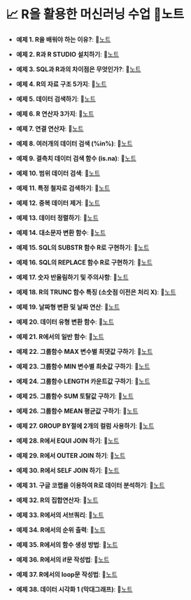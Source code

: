 # 📈 R을 활용한 머신러닝 수업 📔노트

- **예제 1. R을 배워야 하는 이유?**:  📝[노트](https://edgeun.notion.site/0626_R_R-is-na-32a87a7dc296439995d250f818afc76f#3b217e808f0544d6a2d501d6e318ac61)

- **예제 2. R과 R STUDIO 설치하기**:  📝[노트](https://edgeun.notion.site/0626_R_R-is-na-32a87a7dc296439995d250f818afc76f#c29cf97518aa489aa22f3613e1931b1e)

- **예제 3. SQL과 R과의 차이점은 무엇인가?**:  📝[노트](https://edgeun.notion.site/0626_R_R-is-na-32a87a7dc296439995d250f818afc76f#df893ec5361c43a1a13c3d4eddcf751a)

- **예제 4. R의 자료 구조 5가지**:  📝[노트](https://edgeun.notion.site/0626_R_R-is-na-32a87a7dc296439995d250f818afc76f#7ff337a474cc44668f6cfa3c494cb3f8)

- **예제 5. 데이터 검색하기**:  📝[노트](https://edgeun.notion.site/0626_R_R-is-na-32a87a7dc296439995d250f818afc76f#ddf8868974234d46809d72e7ae6338e9)

- **예제 6. R 연산자 3가지**:  📝[노트](https://edgeun.notion.site/0626_R_R-is-na-32a87a7dc296439995d250f818afc76f#e2193b65d16e4a348ff2aafbe5c5bbb9)

- **예제 7. 연결 연산자**:  📝[노트](https://edgeun.notion.site/0626_R_R-is-na-32a87a7dc296439995d250f818afc76f#c7a934d042874c708e787f4ec2958197)

- **예제 8. 여러개의 데이터 검색 (%in%)**:  📝[노트](https://edgeun.notion.site/0626_R_R-is-na-32a87a7dc296439995d250f818afc76f#13b1cd89afb74a58be93dd22c02c7cee)

- **예제 9. 결측치 데이터 검색 함수 (is.na)**:  📝[노트](https://edgeun.notion.site/0626_R_R-is-na-32a87a7dc296439995d250f818afc76f#fbc56c4b23794bb9893b8000dfb23425)

- **예제 10. 범위 데이터 검색**:  📝[노트](https://edgeun.notion.site/0627_R_-e69a09e41d1342e7b7b79d965fe5aea7#b28f8ab0eb5540cca9de9b5695f8f1f9)

- **예제 11. 특정 철자로 검색하기**:  📝[노트](https://edgeun.notion.site/0627_R_-e69a09e41d1342e7b7b79d965fe5aea7#7f7e3f4656104925accb9179fd43fca2)

- **예제 12. 중복 데이터 제거**:  📝[노트](https://edgeun.notion.site/0627_R_-e69a09e41d1342e7b7b79d965fe5aea7#7d39817c886745959ce803171c19e530)

- **예제 13. 데이터 정렬하기**:  📝[노트](https://edgeun.notion.site/0627_R_-e69a09e41d1342e7b7b79d965fe5aea7#bcec851a7d514701921bb1cca0707b85)

- **예제 14. 대소문자 변환 함수**:  📝[노트](https://edgeun.notion.site/0627_R_-e69a09e41d1342e7b7b79d965fe5aea7#44b27df5f59e449e93849fd166e9ae19)

- **예제 15. SQL의 SUBSTR 함수 R로 구현하기**:  📝[노트](https://edgeun.notion.site/0627_R_-e69a09e41d1342e7b7b79d965fe5aea7#ea21a5b9ac98472c9953548f50f93ed9)

- **예제 16. SQL의 REPLACE 함수 R로 구현하기**:  📝[노트](https://edgeun.notion.site/0627_R_-e69a09e41d1342e7b7b79d965fe5aea7#26bc0204587a4cf7bd53cfeb54640fed)

- **예제 17. 숫자 반올림하기 및 주의사항**:  📝[노트](https://edgeun.notion.site/0627_R_-e69a09e41d1342e7b7b79d965fe5aea7#1b7d8e596cec48dabe0b601635f1c337)

- **예제 18. R의 TRUNC 함수 특징 (소숫점 이전은 처리 X)**:  📝[노트](https://edgeun.notion.site/0627_R_-e69a09e41d1342e7b7b79d965fe5aea7#63c3fbffc1d84b3a856fe7454287d0f7)

- **예제 19. 날짜형 변환 및 날짜 연산**:  📝[노트](https://edgeun.notion.site/0627_R_-e69a09e41d1342e7b7b79d965fe5aea7#13ac0042fe274609b19ad9ecf68fc6a1)

- **예제 20. 데이터 유형 변환 함수**:  📝[노트](https://edgeun.notion.site/0627_R_-e69a09e41d1342e7b7b79d965fe5aea7#7fce041db69c40f29195b1e54698c818)

- **예제 21. R에서의 일반 함수**:  📝[노트](https://edgeun.notion.site/0627_R_-e69a09e41d1342e7b7b79d965fe5aea7#4919fa001c064447ad1acf4618e86397)

- **예제 22. 그룹함수 MAX 변수별 최댓값 구하기**:  📝[노트](https://edgeun.notion.site/0628_R_-MAX-SELF-JOIN-f95a489c1f4a43468d73fe81f4c81800#2a1928b17a854c2287ee2b9d6f2a6976)

- **예제 23. 그룹함수 MIN 변수별 최솟값 구하기**:  📝[노트](https://edgeun.notion.site/0628_R_-MAX-SELF-JOIN-f95a489c1f4a43468d73fe81f4c81800#55dbea69e0c640a99228ee85b7560ace)

- **예제 24. 그룹함수 LENGTH 카운트값 구하기**:  📝[노트](https://edgeun.notion.site/0628_R_-MAX-SELF-JOIN-f95a489c1f4a43468d73fe81f4c81800#0886fe5f6780462c876a966ec712300f)

- **예제 25. 그룹함수 SUM 토탈값 구하기**:  📝[노트](https://edgeun.notion.site/0628_R_-MAX-SELF-JOIN-f95a489c1f4a43468d73fe81f4c81800#bcfe8f61ff7a49efafcebb2a06f63a9e)

- **예제 26. 그룹함수 MEAN 평균값 구하기**:  📝[노트](https://edgeun.notion.site/0628_R_-MAX-SELF-JOIN-f95a489c1f4a43468d73fe81f4c81800#d5be0c6b436747c4a1c6bf6530cfed8c)

- **예제 27. GROUP BY절에 2개의 컬럼 사용하기**:  📝[노트](https://edgeun.notion.site/0628_R_-MAX-SELF-JOIN-f95a489c1f4a43468d73fe81f4c81800#1df51e1bc44648429d2f385ae87a756b)

- **예제 28. R에서 EQUI JOIN 하기**:  📝[노트](https://edgeun.notion.site/0628_R_-MAX-SELF-JOIN-f95a489c1f4a43468d73fe81f4c81800#9e4f1f9ada394f8aa4ef45091eefa9ef)

- **예제 29. R에서 OUTER JOIN 하기**:  📝[노트](https://edgeun.notion.site/0628_R_-MAX-SELF-JOIN-f95a489c1f4a43468d73fe81f4c81800#9488d8772b8643d589f913f117924e86)

- **예제 30. R에서 SELF JOIN 하기**:  📝[노트](https://edgeun.notion.site/0628_R_-MAX-SELF-JOIN-f95a489c1f4a43468d73fe81f4c81800#0aaf69c2fed14041b90619737514a163)

- **예제 31. 구글 코랩을 이용하여 R로 데이터 분석하기**:  📝[노트](https://edgeun.notion.site/0628_R_-R-1-7430a0a903c64ab0ac11e369f1f6bfa0#28bdaecc08024e978531836e47b57bea)

- **예제 32. R의 집합연산자**:  📝[노트](https://edgeun.notion.site/0628_R_-R-1-7430a0a903c64ab0ac11e369f1f6bfa0#0ffa3ab503544491b98631d4c23b785e)

- **예제 33. R에서의 서브쿼리**:  📝[노트](https://edgeun.notion.site/0628_R_-R-1-7430a0a903c64ab0ac11e369f1f6bfa0#377c7672c3bf4050b8cabdd06a878152)

- **예제 34. R에서의 순위 출력**:  📝[노트](https://edgeun.notion.site/0628_R_-R-1-7430a0a903c64ab0ac11e369f1f6bfa0#4459f69e76b04d0199a53cd18a16dc9b)

- **예제 35. R에서의 함수 생성 방법**:  📝[노트](https://edgeun.notion.site/0628_R_-R-1-7430a0a903c64ab0ac11e369f1f6bfa0#e51915c2fd6c4a1ab30ba2ec52fac0f2)

- **예제 36. R에서의 if문 작성법**:  📝[노트](https://edgeun.notion.site/0628_R_-R-1-7430a0a903c64ab0ac11e369f1f6bfa0#b16ad93376d14b0a9428a2c92130a86d)

- **예제 37. R에서의 loop문 작성법**:  📝[노트](https://edgeun.notion.site/0628_R_-R-1-7430a0a903c64ab0ac11e369f1f6bfa0#a36cae934e1743a6aa2a453d98b495cd)

- **예제 38. 데이터 시각화 1 (막대그래프)**:  📝[노트](https://edgeun.notion.site/0628_R_-R-1-7430a0a903c64ab0ac11e369f1f6bfa0#4fe6bc32a6714deea96f47d53275441b)
